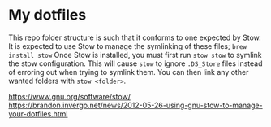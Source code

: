 My dotfiles
===========

This repo folder structure is such that it conforms to one expected by Stow.
It is expected to use Stow to manage the symlinking of these files; `brew install stow`
Once Stow is installed, you must first run `stow stow` to symlink the stow configuration. This will cause `stow` to ignore `.DS_Store` files instead of erroring out when trying to symlink them.
You can then link any other wanted folders with `stow <folder>`.



https://www.gnu.org/software/stow/
https://brandon.invergo.net/news/2012-05-26-using-gnu-stow-to-manage-your-dotfiles.html
